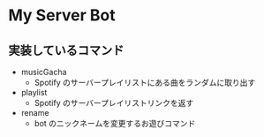 # My Server Bot
## 実装しているコマンド

- musicGacha
  - Spotify のサーバープレイリストにある曲をランダムに取り出す
- playlist
  - Spotify のサーバープレイリストリンクを返す
- rename
  - bot のニックネームを変更するお遊びコマンド
